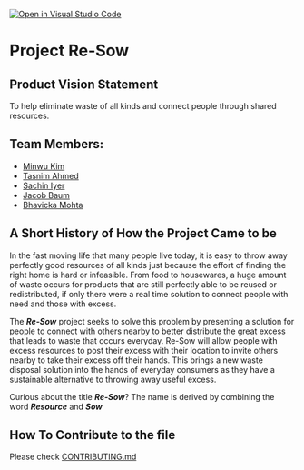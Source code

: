 [![Open in Visual Studio Code](https://classroom.github.com/assets/open-in-vscode-c66648af7eb3fe8bc4f294546bfd86ef473780cde1dea487d3c4ff354943c9ae.svg)](https://classroom.github.com/online_ide?assignment_repo_id=8742764&assignment_repo_type=AssignmentRepo)

# Project Re-Sow

## Product Vision Statement
To help eliminate waste of all kinds and connect people through shared resources.

## Team Members:
- [Minwu Kim](https://github.com/minwukim)
- [Tasnim Ahmed](https://github.com/tasnimahmed11)
- [Sachin Iyer](https://github.com/sachiniyer)
- [Jacob Baum](https://github.com/JacobLBaum)
- [Bhavicka Mohta](https://github.com/vicka1228)


## A Short History of How the Project Came to be
  In the fast moving life that many people live today, it is easy to throw away perfectly good resources of all kinds just because the effort of finding the right home is hard or infeasible. From food to housewares, a huge amount of waste occurs for products that are still perfectly able to be reused or redistributed, if only there were a real time solution to connect people with need and those with excess.

  The ***Re-Sow*** project seeks to solve this problem by presenting a solution for people to connect with others nearby to better distribute the great excess that leads to waste that occurs everyday. Re-Sow will allow people with excess resources to post their excess with their location to invite others nearby to take their excess off their hands. This brings a new waste disposal solution into the hands of everyday consumers as they have a sustainable alternative to throwing away useful excess.

  Curious about the title ***Re-Sow***? The name is derived by combining the word ***Resource*** and ***Sow***

## How To Contribute to the file
Please check [CONTRIBUTING.md](./CONTRIBUTING.md)
